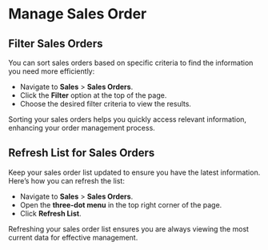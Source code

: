 # **Manage Sales Order**

## **Filter Sales Orders**

You can sort sales orders based on specific criteria to find the information you need more efficiently:

- Navigate to **Sales** > **Sales Orders**.
- Click the **Filter** option at the top of the page.
- Choose the desired filter criteria to view the results.

Sorting your sales orders helps you quickly access relevant information, enhancing your order management process.

## **Refresh List for Sales Orders**

Keep your sales order list updated to ensure you have the latest information. Here’s how you can refresh the list:

- Navigate to **Sales** > **Sales Orders**.
- Open the **three-dot menu** in the top right corner of the page.
- Click **Refresh List**.

Refreshing your sales order list ensures you are always viewing the most current data for effective management.
